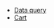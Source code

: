 * [Data query](https://www.encodeproject.org/matrix/?type=Experiment&control_type!=*&status=released&perturbed=false&assay_title=TF+ChIP-seq&target.label=POLR2A&lab.title=Richard+Myers%2C+HAIB&replicates.library.biosample.donor.organism.scientific_name=Homo+sapiens&biosample_ontology.term_name=GM12878&biosample_ontology.term_name=HepG2&biosample_ontology.term_name=K562&biosample_ontology.term_name=endothelial+cell+of+umbilical+vein)
* [Cart]()
